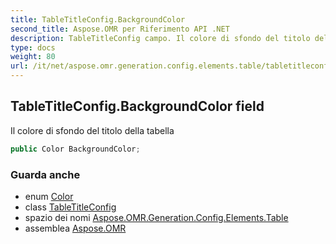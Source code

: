 ```yaml
---
title: TableTitleConfig.BackgroundColor
second_title: Aspose.OMR per Riferimento API .NET
description: TableTitleConfig campo. Il colore di sfondo del titolo della tabella
type: docs
weight: 80
url: /it/net/aspose.omr.generation.config.elements.table/tabletitleconfig/backgroundcolor/
---
```

## TableTitleConfig.BackgroundColor field

Il colore di sfondo del titolo della tabella

```csharp
public Color BackgroundColor;
```

### Guarda anche

* enum [Color](../../../aspose.omr.generation/color/)
* class [TableTitleConfig](../)
* spazio dei nomi [Aspose.OMR.Generation.Config.Elements.Table](../../tabletitleconfig/)
* assemblea [Aspose.OMR](../../../)


